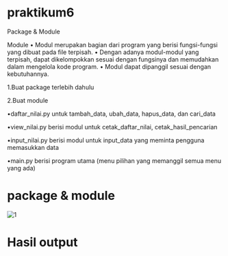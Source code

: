 # praktikum6

Package & Module

Module • Modul merupakan bagian dari program yang berisi fungsi-fungsi yang dibuat pada file terpisah. • Dengan adanya modul-modul yang terpisah, dapat dikelompokkan sesuai dengan fungsinya dan memudahkan dalam mengelola kode program. • Modul dapat dipanggil sesuai dengan kebutuhannya.

1.Buat package terlebih dahulu

2.Buat module

•daftar_nilai.py untuk tambah_data, ubah_data, hapus_data, dan cari_data

•view_nilai.py berisi modul untuk cetak_daftar_nilai, cetak_hasil_pencarian

•input_nilai.py berisi modul untuk input_data yang meminta pengguna memasukkan data

•main.py berisi program utama (menu pilihan yang memanggil semua menu yang ada)

# package & module

![1](https://user-images.githubusercontent.com/56957271/71541303-78132380-2989-11ea-95d8-4ef1b2b0365d.JPG)

# Hasil output

